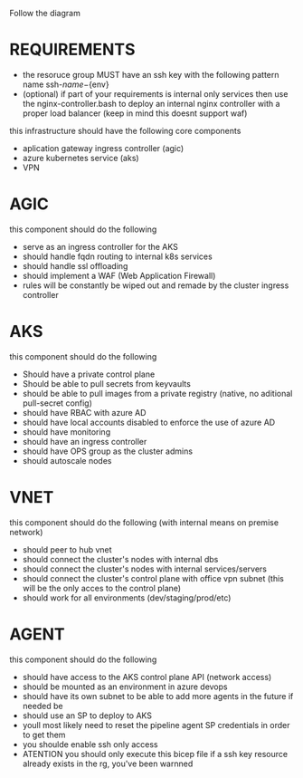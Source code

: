 Follow the diagram

# REQUIREMENTS
- the resoruce group MUST have an ssh key with the following pattern 
  name ssh-${name}-${env}
- (optional) if part of your requirements is internal only services then use the nginx-controller.bash to deploy an internal nginx controller with a proper load balancer (keep in mind this doesnt support waf)



this infrastructure should have the following core components
- aplication gateway ingress controller (agic)
- azure kubernetes service (aks)
- VPN

# AGIC
this component should do the following
- serve as an ingress controller for the AKS
- should handle fqdn routing to internal k8s services
- should handle ssl offloading
- should implement a WAF (Web Application Firewall)
- rules will be constantly be wiped out and remade by the cluster ingress controller
# AKS
this component should do the following
- Should have a private control plane
- Should be able to pull secrets from keyvaults
- should be able to pull images from  a private registry (native, no aditional pull-secret config)
- should have RBAC with azure AD
- should have local accounts disabled to enforce the use of azure AD
- should have monitoring
- should have an ingress controller
- should have OPS group as the cluster admins
- should autoscale nodes 
# VNET 
this component should do the following
(with internal means on premise network)
- should peer to hub vnet
- should connect the cluster's nodes with internal dbs
- should connect the cluster's nodes with internal services/servers
- should connect the cluster's control plane with office vpn subnet (this will be the only acces to the control plane)
- should work for all environments (dev/staging/prod/etc)

# AGENT
this component should do the following
- should have access to the AKS control plane API (network access)
- should be mounted as an environment in azure devops
- should have its own subnet to be able to add more agents in the future if needed be
- should use an SP to deploy to AKS
- youll most likely need to reset the pipeline agent SP credentials in order to get them
- you shoulde enable ssh only access
- ATENTION you should only execute this bicep file if a ssh key resource already exists in the rg, you've been warnned